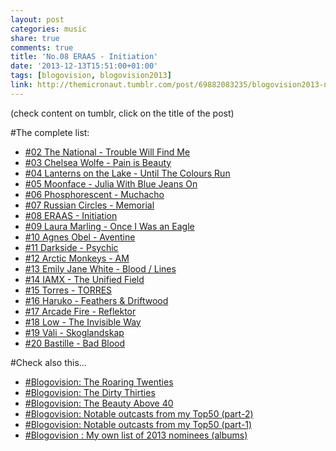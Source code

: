 ```yaml
---
layout: post
categories: music
share: true
comments: true
title: 'No.08 ERAAS - Initiation'
date: '2013-12-13T15:51:00+01:00'
tags: [blogovision, blogovision2013]
link: http://themicronaut.tumblr.com/post/69882083235/blogovision2013-no08
---
```

(check content on tumblr, click on the title of the post)


#The complete list:

* [#02 The National - Trouble Will Find Me](/music/blogovision2013-no02/)
* [#03 Chelsea Wolfe - Pain is Beauty](/music/blogovision2013-no03/)
* [#04 Lanterns on the Lake - Until The Colours Run](/music/blogovision2013-no04/)
* [#05 Moonface - Julia With Blue Jeans On](/music/blogovision2013-no05/)
* [#06 Phosphorescent - Muchacho](/music/blogovision2013-no06/)
* [#07 Russian Circles - Memorial](/music/blogovision2013-no07/)
* [#08 ERAAS - Initiation](/music/blogovision2013-no08/)
* [#09 Laura Marling - Once I Was an Eagle](/music/blogovision2013-no09/)
* [#10 Agnes Obel - Aventine](/music/blogovision2013-no10/)
* [#11 Darkside - Psychic](/music/blogovision2013-no11/)
* [#12 Arctic Monkeys - AM](/music/blogovision2013-no12/)
* [#13 Emily Jane White - Blood / Lines](/music/blogovision2013-no13/)
* [#14 IAMX - The Unified Field](/music/blogovision2013-no14/)
* [#15 Torres - TORRES](/music/blogovision2013-no15/)
* [#16 Haruko - Feathers & Driftwood](/music/blogovision2013-no16/)
* [#17 Arcade Fire - Reflektor](/music/blogovision2013-no17/)
* [#18 Low - The Invisible Way](/music/blogovision2013-no18/)
* [#19 Vàli - Skoglandskap](/music/blogovision2013-no19/)
* [#20 Bastille - Bad Blood](/music/blogovision2013-no20/)

#Check also this…

* [#Blogovision: The Roaring Twenties](/music/the-roaring-twenties/)
* [#Blogovision: The Dirty Thirties](/music/blogovision-the-dirty-thirties/)
* [#Blogovision: The Beauty Above 40](/music/beauty-above-40/)
* [#Blogovision: Notable outcasts from my Top50 (part-2)](/music/notable-outcasts-part2/)
* [#Blogovision: Notable outcasts from my Top50 (part-1)](/music/notable-outcasts-part1/)
* [#Blogovision : My own list of 2013 nominees (albums)](/music/blogovision-my-own-list-of-2013-nominees-albums/)